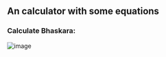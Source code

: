 ## An calculator with some equations

### Calculate Bhaskara: 

![image](https://user-images.githubusercontent.com/84058517/213881581-70de12a9-238c-4eca-98ff-15cae1b7a107.png)
